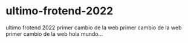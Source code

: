 # ultimo-frotend-2022
ultimo frotend 2022
primer cambio de la web
primer cambio de la web
primer cambio de la web
hola mundo...
